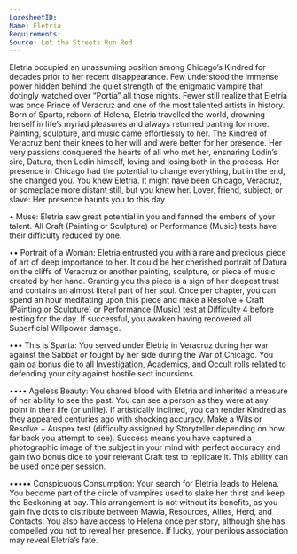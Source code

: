 ```yaml
---
LoresheetID: 
Name: Eletria
Requirements:
Source: Let the Streets Run Red
---
```

Eletria occupied an unassuming position among Chicago’s Kindred for decades prior to her recent disappearance. Few understood the immense power hidden behind the quiet strength of the enigmatic vampire that dotingly watched over “Portia” all those nights. Fewer still realize that Eletria was once Prince of Veracruz and one of the most talented artists in history. Born of Sparta, reborn of Helena, Eletria travelled the world, drowning herself in life’s myriad pleasures and always returned panting for more. Painting, sculpture, and music came effortlessly to her. The Kindred of Veracruz bent their knees to her will and were better for her presence. Her very passions conquered the hearts of all who met her, ensnaring Lodin’s sire, Datura, then Lodin himself, loving and losing both in the process. Her presence in Chicago had the potential to change everything, but in the end, she changed you. You knew Eletria. It might have been Chicago, Veracruz, or someplace more distant still, but you knew her. Lover, friend, subject, or slave: Her presence haunts you to this day 

• Muse: Eletria saw great potential in you and fanned the embers of your talent. All Craft (Painting or Sculpture) or Performance (Music) tests have their difficulty reduced by one.

•• Portrait of a Woman: Eletria entrusted you with a rare and precious piece of art of deep importance to her. It could be her cherished portrait of Datura on the cliffs of Veracruz or another painting, sculpture, or piece of music created by her hand. Granting you this piece is a sign of her deepest trust and contains an almost literal part of her soul. Once per chapter, you can spend an hour meditating upon this piece and make a Resolve + Craft (Painting or Sculpture) or Performance (Music) test at Difficulty 4 before resting for the day. If successful, you awaken having recovered all Superficial Willpower damage.

••• This is Sparta: You served under Eletria in Veracruz during her war against the Sabbat or fought by her side during the War of Chicago. You gain oa bonus die to all Investigation, Academics, and Occult rolls related to defending your city against hostile sect incursions.

•••• Ageless Beauty: You shared blood with Eletria and inherited a measure of her ability to see the past. You can see a person as they were at any point in their life (or unlife). If artistically inclined, you can render Kindred as they appeared centuries ago with shocking accuracy. Make a Wits or Resolve + Auspex test (difficulty assigned by Storyteller depending on how far back you attempt to see). Success means you have captured a photographic image of the subject in your mind with perfect accuracy and gain two bonus dice to your relevant Craft test to replicate it. This ability can be used once per session.

••••• Conspicuous Consumption: Your search for Eletria leads to Helena. You become part of the circle of vampires used to slake her thirst and keep the Beckoning at bay. This arrangement is not without its benefits, as you gain five dots to distribute between Mawla, Resources, Allies, Herd, and Contacts. You also have access to Helena once per story, although she has compelled you not to reveal her presence. If lucky, your perilous association may reveal Eletria’s fate.